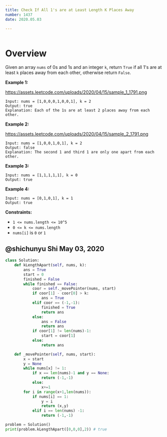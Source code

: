 ```yaml
---
title: Check If All 1's are at Least Length K Places Away
number: 1437
date: 2020.05.03

---
```


```toc

```

# Overview

Given an array `nums` of 0s and 1s and an integer `k`, return `True` if all 1's are at least `k` places away from each other, otherwise return `False`.

**Example 1:**

https://assets.leetcode.com/uploads/2020/04/15/sample_1_1791.png

```text
Input: nums = [1,0,0,0,1,0,0,1], k = 2
Output: true
Explanation: Each of the 1s are at least 2 places away from each other.
```

**Example 2:**

https://assets.leetcode.com/uploads/2020/04/15/sample_2_1791.png

```text
Input: nums = [1,0,0,1,0,1], k = 2
Output: false
Explanation: The second 1 and third 1 are only one apart from each other.
```

**Example 3:**

```text
Input: nums = [1,1,1,1,1], k = 0
Output: true
```

**Example 4:**

```text
Input: nums = [0,1,0,1], k = 1
Output: true
```

**Constraints:**

* `1 <= nums.length <= 10^5`
* `0 <= k <= nums.length`
* `nums[i]` is `0` or `1`

## @shichunyu Shi May 03, 2020

```python
class Solution:
    def kLengthApart(self, nums, k):
        ans = True
        start = 0
        finished = False
        while finished == False:
            coor = self._movePointer(nums, start)
            if coor[1] - coor[0] > k:
                ans = True
            elif coor == (-1,-1):
                finished = True
                return ans
            else:
                ans = False
                return ans
            if coor[1] != len(nums)-1:
                start = coor[1]
            else:
                return ans

    def _movePointer(self, nums, start):
        x = start
        y = None
        while nums[x] != 1:
            if x == len(nums)-1 and y == None:
                return (-1,-1)
            else:
                x+=1
        for i in range(x+1,len(nums)):
            if nums[i] == 1:
                y = i
                return (x,y)
            elif i == len(nums) -1:
                return (-1,-1)

problem = Solution()
print(problem.kLengthApart([0,0,0],2)) # true
```
